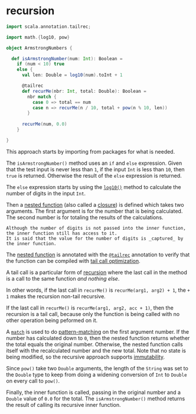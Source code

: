 # recursion

```scala
import scala.annotation.tailrec;

import math.{log10, pow}

object ArmstrongNumbers {

  def isArmstrongNumber(num: Int): Boolean =
    if (num < 10) true
    else {
      val len: Double = log10(num).toInt + 1

      @tailrec
      def recurMe(nbr: Int, total: Double): Boolean =
        nbr match {
          case 0 => total == num
          case n => recurMe(n / 10, total + pow(n % 10, len))
        }
        
      recurMe(num, 0.0)
    }

}
```

This approach starts by importing from packages for what is needed.

The `isArmstrongNumber()` method uses an `if` and `else` expression.
Given that the test input is never less than `1`, if the input `Int` is less than `10`, then `true` is returned.
Otherwise the result of the `else` expression is returned.

The `else` expression starts by using the [`log10()`][log10] method to calculate the number of digits in the input `Int`.

Then a [nested function][nested-function] (also called a [closure][closure]) is defined which takes two arguments.
The first argument is for the number that is being calculated.
The second number is for totaling the results of the calculations.

```exercism/note
Although the number of digits is not passed into the inner function, the inner function still has access to it.
It is said that the value for the number of digits is _captured_ by the inner function.
```

The [nested function][nested-function] is annotated with the [`@tailrec`][tailrec-annotation] annotation to verify that the function can be compiled
with [tail call optimization][tail-opt].

A tail call is a particular form of [recursion][recursion] where the last call in the method is a call to the same function _and nothing else_.

In other words, if the last call in `recurMe()` is `recurMe(arg1, arg2) + 1`, the `+ 1` makes the recursion non-tail recursive.

If the last call in `recurMe()` is `recurMe(arg1, arg2, acc + 1)`, then the recursion is a tail call, because only the function is being called
with no other operation being peformed on it.

A [`match`][match] is used to do [pattern-matching] on the first argument number.
If the number has calculated down to `0`, then the nested function returns whether the total equals the original number.
Otherwise, the nested function calls itself with the recalculated number and the new total.
Note that no state is being modified, so the recursive approach supports [immutability][immutability].

Since `pow()` take two `Double` arguments, 
the length of the `String` was set to the `Double` type to keep from doing a widening conversion of `Int` to `Double` on every call
to `pow()`.

Finally, the inner function is called, passing in the original number and a `Double` value of `0.0` for the total.
The `isArmstrongNumber()` method returns the result of calling its recursive inner function.

[log10]: https://www.scala-lang.org/api/2.13.5/scala/math/index.html#log10(x:Double):Double
[nested-function]: https://www.geeksforgeeks.org/scala-nested-functions/
[closure]: https://alvinalexander.com/scala/how-to-use-closures-in-scala-fp-examples/
[match]: https://docs.scala-lang.org/tour/pattern-matching.html
[pattern-matching]: https://docs.scala-lang.org/tour/pattern-matching.html
[recursion]: https://www.geeksforgeeks.org/recursion-in-scala/
[tailrec-annotation]: https://www.scala-lang.org/api/2.12.1/scala/annotation/tailrec.html
[tail-opt]: https://www.baeldung.com/scala/tail-recursion
[immutability]: https://alvinalexander.com/scala/scala-idiom-immutable-code-functional-programming-immutability/

